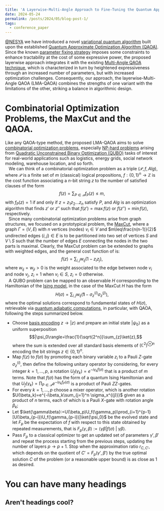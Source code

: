 ```yaml
---
title: 'A Layerwise-Multi-Angle Approach to Fine-Tuning the Quantum Approximate Optimization Algorithm'
date: 2024-05-24
permalink: /posts/2024/05/blog-post-1/
tags:
  - conference_paper
---
```


[@NESYA](https://github.com/NesyaLab) we have introduced a novel [variational quantum algorithm](https://arxiv.org/abs/2012.09265) built upon the established [Quantum Approximate Optimization Algorithm (QAOA)](https://arxiv.org/abs/1411.4028). Since the known [parameter fixing strategy](https://arxiv.org/abs/2108.05288) imposes some constraints to enhance tractability at the cost of some expressive power, the proposed layerwise approach integrates it with the existing [Multi-Angle QAOA technique](https://arxiv.org/abs/2109.11455), which is characterized in turn by heightened expressiveness through an increased number of parameters, but with increased optimization challenges. Consequently, our approach, the layerwise-Multi-Angle QAOA (LMA-QAOA) combines the strengths of one variant with the limitations of the other, striking a balance in algorithmic design.

Combinatorial Optimization Problems, the MaxCut and the QAOA.
======
Like any QAOA-type method, the proposed LMA-QAOA aims to solve [combinatorial optimization problems](https://en.wikipedia.org/wiki/Combinatorial_optimization), especially [NP-hard problems](https://en.wikipedia.org/wiki/NP-hardness) arising from [Quadratic Unconstrained Binary Optimization (QUBO)](https://en.wikipedia.org/wiki/Quadratic_unconstrained_binary_optimization) tasks of interest for real-world applications such as logistics, energy grids, social network modeling, warehouse location, and so forth.<br>
&nbsp;&nbsp; We can think of a combinatorial optimization problem as a triple $(\mathcal{P},f,Alg)$, where $\mathcal{P}$ is a finite set of $m$ (classical) logical propositions, $f:\{0,1\}^n\to \mathbb{Z}$ is the cost function associating a $n$-bit string $z$ to the number of satisfied clauses of the form $$f(z)=\sum_{P\in\mathcal{P}}f_P(z) \leq m,$$ with $f_P(z)=1$ if and only if $z=z_1z_2\dots z_n$ satisfy $P$, and $Alg$ is an optimization algorithm that finds $z'$ or $z''$ such that $f(z')=\max f(z)$ or $f(z'')=\min f(z)$, respectively.<br>
&nbsp;&nbsp; Since many combinatorial optimization problems arise from graph structures, we focused on a prototypical problem, the [MaxCut](https://en.wikipedia.org/wiki/Maximum_cut), where a graph $\Gamma=(V,E)$ with $n$ vertices (nodes) $v_i\in V$ and $m\leq\frac{n(n-1)}{2}$ undirected edges $\{i,j\}\in E$ is to be partitioned into two set of vertices $S$ and $V\setminus S$ such that the number of edges $E$ connecting the nodes in the two parts is maximal. Clearly, the MaxCut problem can be extended to graphs with weighted edges, and the general cost function of is: $$f(z)=\sum_{i,j}w_{ij}(1-z_iz_j),$$ where $w_{ij}=w_{ji}>0$ is the weight associated to the edge between node $v_i$ and node $v_j$, $z_i=1$ when $v_i\in S$, $z_i=0$ otherwise.<br>
&nbsp;&nbsp; A QUBO problem can be mapped to an observable $H$ corresponding to the Hamiltonian of the [Ising model](https://en.wikipedia.org/wiki/Ising_model), in the case of the MaxCut $H$ has the form $$H(\sigma)=\sum_{i,j}w_{ij}(\mathbf{1}-\sigma_z^{(i)}\sigma_z^{(j)}),$$
where the optimal solutions correspond to fundamental states of $H(\sigma)$, retrievable via [quantum adiabatic computations](https://en.wikipedia.org/wiki/Adiabatic_quantum_computation), in particular, with QAOA, following the steps summarized below.
- Choose [basis encoding](https://arxiv.org/abs/2311.10375) $z\to |z\rangle$ and prepare an initial state $|\psi_0\rangle$ as a uniform superposition $$|\psi_0\rangle=\frac{1}{\sqrt{2^n}}\sum_{z}\ket{z},$$ where the sum is extended over all standard basis elements of $(\mathbb{C}^2)^{\otimes n}$ encoding the bit strings $z\in \{0,1\}^n$.
- Map $f(z)$ to $f(\sigma)$ by promoting each binary variable $z_i$ to a Pauli $Z$-gate $\sigma_z^{(i)}$, then define the following unitary operator by considering, for every integer $k=1,\dots, p$, a rotation $U_f(\gamma_k)=e^{-i\gamma_k f(\sigma)}$ that is a product of $m$ terms. Note that $f(\sigma)$ has the form of a quantum Ising Hamiltonian and that ${U_f(\gamma_k)=\prod_{P\in \mathcal{P}} e^{-i\gamma_k f_P(\sigma)}}$ is a product of Pauli $ZZ$-gates.
-  For every $k=1,\dots, p$ choose a mixer operator, which is another rotation $U(\beta_k)=e^{-i\beta_k\sum_{j=1}^n \sigma_x^{(j)}}$ given as a product of $n$ terms, each of which is a Pauli $X$-gate with rotation angle $\beta_k$;
- Let $\ket{\gamma\beta}:=U(\beta_p)U_f(\gamma_p)\prod_{i=1}^{p-1}[U(\beta_{p-i})U_f(\gamma_{p-i})]\ket{\psi_0}$ be the evolved state and let $F_p$ be the expectation of $f$ with respect to this state obtained by repeated measurements, that is $F_p(\gamma,\beta):=\langle \gamma\beta| f(\sigma)\ |\ \gamma\beta\rangle$.
- Pass $F_p$ to a classical optimizer to get an updated set of parameters $\gamma',\beta'$ and repeat the process starting from the previous steps, updating the number of layers $p\to p+1$. Stop when the approximation ratio $r_{C,C'}$, which depends on the quotient of $C'=F_p(\gamma',\beta')$ by the true optimal solution $C$ of the problem (or a reasonable upper bound) is as close as 1 as desired.


You can have many headings
======

Aren't headings cool?
------
